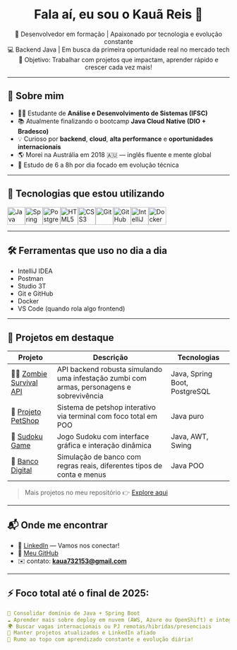 <h1 align="center">Fala aí, eu sou o Kauã Reis 👋</h1>

<p align="center">
  🎯 Desenvolvedor em formação | Apaixonado por tecnologia e evolução constante<br>
  💻 Backend Java | Em busca da primeira oportunidade real no mercado tech<br>
  🚀 Objetivo: Trabalhar com projetos que impactam, aprender rápido e crescer cada vez mais!
</p>

---

## 🚀 Sobre mim

- 👨‍🎓 Estudante de **Análise e Desenvolvimento de Sistemas (IFSC)**
- 📚 Atualmente finalizando o bootcamp **Java Cloud Native (DIO + Bradesco)**
- 💡 Curioso por **backend**, **cloud**, **alta performance** e **oportunidades internacionais**
- 🌎 Morei na Austrália em 2018 🇦🇺 — inglês fluente e mente global
- 🧠 Estudo de 6 a 8h por dia focado em evolução técnica

---

## 🧰 Tecnologias que estou utilizando

<div style="display: flex; flex-wrap: wrap;">
  <img src="https://cdn.jsdelivr.net/gh/devicons/devicon/icons/java/java-original.svg" height="40" alt="Java"/>
  <img src="https://cdn.jsdelivr.net/gh/devicons/devicon/icons/spring/spring-original.svg" height="40" alt="Spring Boot"/>
  <img src="https://cdn.jsdelivr.net/gh/devicons/devicon/icons/postgresql/postgresql-original.svg" height="40" alt="PostgreSQL"/>
  <img src="https://cdn.jsdelivr.net/gh/devicons/devicon/icons/html5/html5-original.svg" height="40" alt="HTML5"/>
  <img src="https://cdn.jsdelivr.net/gh/devicons/devicon/icons/css3/css3-original.svg" height="40" alt="CSS3"/>
  <img src="https://cdn.jsdelivr.net/gh/devicons/devicon/icons/git/git-original.svg" height="40" alt="Git"/>
  <img src="https://cdn.jsdelivr.net/gh/devicons/devicon/icons/github/github-original.svg" height="40" alt="GitHub"/>
  <img src="https://cdn.jsdelivr.net/gh/devicons/devicon/icons/intellij/intellij-original.svg" height="40" alt="IntelliJ"/>
  <img src="https://cdn.jsdelivr.net/gh/devicons/devicon/icons/docker/docker-original.svg" height="40" alt="Docker"/>
</div>

---

## 🛠️ Ferramentas que uso no dia a dia

- IntelliJ IDEA
- Postman
- Studio 3T
- Git e GitHub
- Docker
- VS Code (quando rola algo frontend)

---

## 📌 Projetos em destaque

| Projeto | Descrição | Tecnologias |
|--------|------------|-------------|
| 🧟‍♂️ [Zombie Survival API]([https://github.com/Dev-Kaua/zombie-survival-api](https://github.com/Dev-Kaua/Desenvolvimento-de-APIs/tree/main/zombie-survival-api)) | API backend robusta simulando uma infestação zumbi com armas, personagens e sobrevivência | Java, Spring Boot, PostgreSQL |
| 🐶 [Projeto PetShop](https://github.com/Dev-Kaua/Programa-o-orientada-a-objetos/tree/main/Projetos/Projeto%20PetShop) | Sistema de petshop interativo via terminal com foco total em POO | Java puro |
| 🧩 [Sudoku Game](https://github.com/Dev-Kaua/Programa-o-orientada-a-objetos/tree/main/Projetos/Sudoku) | Jogo Sudoku com interface gráfica e interação dinâmica | Java, AWT, Swing |
| 🏦 [Banco Digital]([https://github.com/Dev-Kaua/banco-poo](https://github.com/Dev-Kaua/Programa-o-orientada-a-objetos/tree/main/Projetos/Criando%20um%20Banco%20Digital%20com%20Java%20e%20Orienta%C3%A7%C3%A3o%20a%20Objetos)) | Simulação de banco com regras reais, diferentes tipos de conta e menus | Java POO |

> Mais projetos no meu repositório 👉 [Explore aqui](https://github.com/Dev-Kaua?tab=repositories)

---

## 📬 Onde me encontrar

- 💼 [LinkedIn](https://www.linkedin.com/in/kauã-reis-rodrigues-730219357/) — Vamos nos conectar!
- 📁 [Meu GitHub](https://github.com/Dev-Kaua)
- ✉️ contato: **kaua732153@gmail.com**

---

## ⚡ Foco total até o final de 2025:

```yaml
🧱 Consolidar domínio de Java + Spring Boot
☁️ Aprender mais sobre deploy em nuvem (AWS, Azure ou OpenShift) e integração com banco de dados
🌍 Buscar vagas internacionais ou PJ remotas/hibridas/presenciais
🚨 Manter projetos atualizados e LinkedIn afiado
🚀 Rumo ao topo com aprendizado constante e evolução diária!

